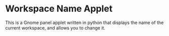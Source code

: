 Workspace Name Applet
=====================

This is a Gnome panel applet written in python that displays the name of the current workspace, and allows you to change it.